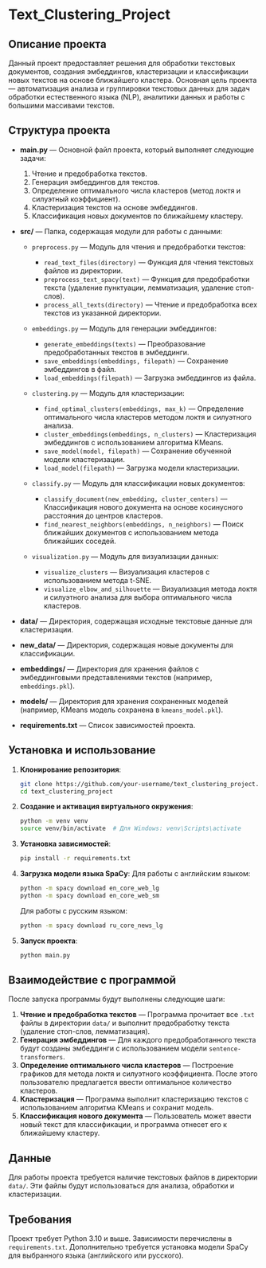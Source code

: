# Text_Clustering_Project

## Описание проекта

Данный проект предоставляет решения для обработки текстовых документов, создания эмбеддингов, кластеризации и классификации новых текстов на основе ближайшего кластера. Основная цель проекта — автоматизация анализа и группировки текстовых данных для задач обработки естественного языка (NLP), аналитики данных и работы с большими массивами текстов.

## Структура проекта

- **main.py** — Основной файл проекта, который выполняет следующие задачи:
  1. Чтение и предобработка текстов.
  2. Генерация эмбеддингов для текстов.
  3. Определение оптимального числа кластеров (метод локтя и силуэтный коэффициент).
  4. Кластеризация текстов на основе эмбеддингов.
  5. Классификация новых документов по ближайшему кластеру.

- **src/** — Папка, содержащая модули для работы с данными:
  - `preprocess.py` — Модуль для чтения и предобработки текстов:
    - `read_text_files(directory)` — Функция для чтения текстовых файлов из директории.
    - `preprocess_text_spacy(text)` — Функция для предобработки текста (удаление пунктуации, лемматизация, удаление стоп-слов).
    - `process_all_texts(directory)` — Чтение и предобработка всех текстов из указанной директории.
  
  - `embeddings.py` — Модуль для генерации эмбеддингов:
    - `generate_embeddings(texts)` — Преобразование предобработанных текстов в эмбеддинги.
    - `save_embeddings(embeddings, filepath)` — Сохранение эмбеддингов в файл.
    - `load_embeddings(filepath)` — Загрузка эмбеддингов из файла.
    
  - `clustering.py` — Модуль для кластеризации:
    - `find_optimal_clusters(embeddings, max_k)` — Определение оптимального числа кластеров методом локтя и силуэтного анализа.
    - `cluster_embeddings(embeddings, n_clusters)` — Кластеризация эмбеддингов с использованием алгоритма KMeans.
    - `save_model(model, filepath)` — Сохранение обученной модели кластеризации.
    - `load_model(filepath)` — Загрузка модели кластеризации.

  - `classify.py` — Модуль для классификации новых документов:
    - `classify_document(new_embedding, cluster_centers)` — Классификация нового документа на основе косинусного расстояния до центров кластеров.
    - `find_nearest_neighbors(embeddings, n_neighbors)` — Поиск ближайших документов с использованием метода ближайших соседей.
  
  - `visualization.py` — Модуль для визуализации данных:
    - `visualize_clusters` — Визуализация кластеров с использованием метода t-SNE.
    - `visualize_elbow_and_silhouette` — Визуализация метода локтя и силуэтного анализа для выбора оптимального числа кластеров.

- **data/** — Директория, содержащая исходные текстовые данные для кластеризации.

- **new_data/** — Директория, содержащая новые документы для классификации.

- **embeddings/** — Директория для хранения файлов с эмбеддинговыми представлениями текстов (например, `embeddings.pkl`).

- **models/** — Директория для хранения сохраненных моделей (например, KMeans модель сохранена в `kmeans_model.pkl`).

- **requirements.txt** — Список зависимостей проекта.

## Установка и использование

1. **Клонирование репозитория**:
    ```bash
    git clone https://github.com/your-username/text_clustering_project.git
    cd text_clustering_project
    ```

2. **Создание и активация виртуального окружения**:
    ```bash
    python -m venv venv
    source venv/bin/activate  # Для Windows: venv\Scripts\activate
    ```

3. **Установка зависимостей**:
    ```bash
    pip install -r requirements.txt
    ```

4. **Загрузка модели языка SpaCy**:
    Для работы с английским языком:
    ```bash
    python -m spacy download en_core_web_lg
    python -m spacy download en_core_web_sm
    ```

    Для работы с русским языком:
    ```bash
    python -m spacy download ru_core_news_lg
    ```

5. **Запуск проекта**:
    ```bash
    python main.py
    ```

## Взаимодействие с программой

После запуска программы будут выполнены следующие шаги:

1. **Чтение и предобработка текстов** — Программа прочитает все `.txt` файлы в директории `data/` и выполнит предобработку текста (удаление стоп-слов, лемматизация).
2. **Генерация эмбеддингов** — Для каждого предобработанного текста будут созданы эмбеддинги с использованием модели `sentence-transformers`.
3. **Определение оптимального числа кластеров** — Построение графиков для метода локтя и силуэтного коэффициента. После этого пользователю предлагается ввести оптимальное количество кластеров.
4. **Кластеризация** — Программа выполнит кластеризацию текстов с использованием алгоритма KMeans и сохранит модель.
5. **Классификация нового документа** — Пользователь может ввести новый текст для классификации, и программа отнесет его к ближайшему кластеру.

## Данные

Для работы проекта требуется наличие текстовых файлов в директории `data/`. Эти файлы будут использоваться для анализа, обработки и кластеризации.

## Требования

Проект требует Python 3.10 и выше. Зависимости перечислены в `requirements.txt`. Дополнительно требуется установка модели SpaCy для выбранного языка (английского или русского).
